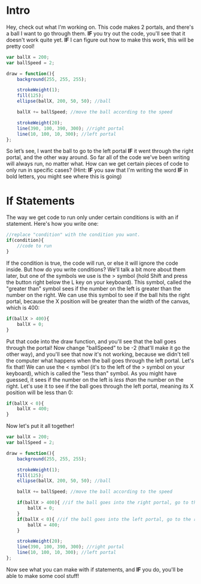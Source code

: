 # Intro
Hey, check out what I'm working on. This code makes 2 portals, and there's a ball I want to go through them. **IF** you try out the code, you'll see that it doesn't work quite yet. **IF** I can figure out how to make this work, this will be pretty cool!
```js
var ballX = 200;
var ballSpeed = 2;

draw = function(){
    background(255, 255, 255);

    strokeWeight(1);
    fill(125);
    ellipse(ballX, 200, 50, 50); //ball

    ballX += ballSpeed; //move the ball according to the speed

    strokeWeight(20);
    line(390, 100, 390, 300); //right portal
    line(10, 100, 10, 300); //left portal
};
```
So let’s see, I want the ball to go to the left portal **IF** it went through the right portal, and the other way around. So far all of the code we've been writing will always run, no matter what. How can we get certain pieces of code to only run in specific cases? (Hint: **IF** you saw that I'm writing the word **IF** in bold letters, you might see where this is going)

# If Statements
The way we get code to run only under certain conditions is with an if statement. Here's how you write one:
```js
//replace "condition" with the condition you want.
if(condition){
    //code to run
}
```
If the condition is true, the code will run, or else it will ignore the code inside. But how do you write conditions? We'll talk a bit more about them later, but one of the symbols we use is the > symbol (hold Shift and press the button right below the L key on your keyboard). This symbol, called the "greater than" symbol sees if the number on the left is greater than the number on the right. We can use this symbol to see if the ball hits the right portal, because the X position will be greater than the width of the canvas, which is 400:
```js
if(ballX > 400){
    ballX = 0;
}
```
Put that code into the draw function, and you'll see that the ball goes through the portal! Now change "ballSpeed" to be -2 (that'll make it go the other way), and you'll see that now it's not working, because we didn't tell the computer what happens when the ball goes through the left portal. Let's fix that! We can use the < symbol (it's to the left of the > symbol on your keyboard), which is called the "less than" symbol. As you might have guessed, it sees if the number on the left is *less than* the number on the right. Let's use it to see if the ball goes through the left portal, meaning its X position will be less than 0:
```js
if(ballX < 0){
    ballX = 400;
}
```
Now let's put it all together!
```js
var ballX = 200;
var ballSpeed = 2;

draw = function(){
    background(255, 255, 255);

    strokeWeight(1);
    fill(125);
    ellipse(ballX, 200, 50, 50); //ball

    ballX += ballSpeed; //move the ball according to the speed

    if(ballX > 400){ //if the ball goes into the right portal, go to the left portal
        ballX = 0;
    }
    if(ballX < 0){ //if the ball goes into the left portal, go to the right portal
        ballX = 400;
    }

    strokeWeight(20);
    line(390, 100, 390, 300); //right portal
    line(10, 100, 10, 300); //left portal
};
```
Now see what you can make with if statements, and **IF** you do, you'll be able to make some cool stuff!
